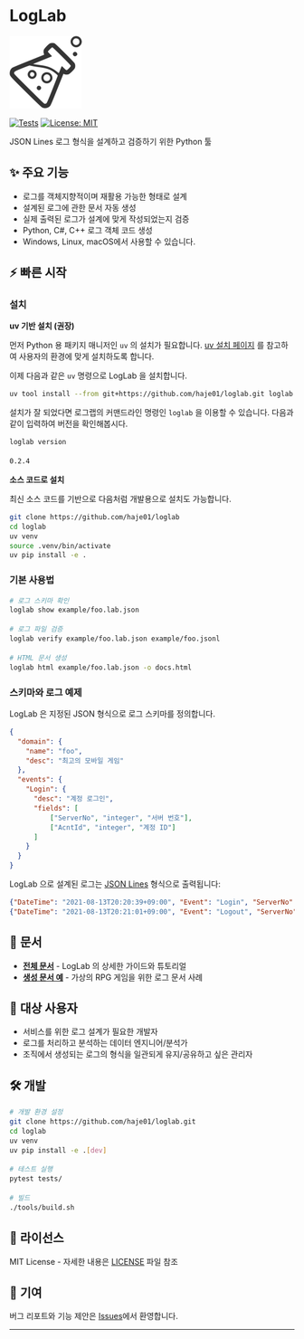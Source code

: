 # LogLab

<img src="docs/_static/loglab.png" width="128" height="128" />

[![Tests](https://github.com/haje01/loglab/actions/workflows/test.yml/badge.svg)](https://github.com/haje01/loglab/actions/workflows/test.yml)
[![License: MIT](https://img.shields.io/badge/License-MIT-yellow.svg)](https://opensource.org/licenses/MIT)

JSON Lines 로그 형식을 설계하고 검증하기 위한 Python 툴

## ✨ 주요 기능

- 로그를 객체지향적이며 재활용 가능한 형태로 설계
- 설계된 로그에 관한 문서 자동 생성
- 실제 출력된 로그가 설계에 맞게 작성되었는지 검증
- Python, C#, C++ 로그 객체 코드 생성
- Windows, Linux, macOS에서 사용할 수 있습니다.

## ⚡ 빠른 시작

### 설치

**uv 기반 설치 (권장)**

먼저 Python 용 패키지 매니저인 `uv` 의 설치가 필요합니다. [uv 설치 페이지](https://docs.astral.sh/uv/getting-started/installation>) 를 참고하여 사용자의 환경에 맞게 설치하도록 합니다.

이제 다음과 같은 `uv` 명령으로 LogLab 을 설치합니다.

```sh
uv tool install --from git+https://github.com/haje01/loglab.git loglab
```

설치가 잘 되었다면 로그랩의 커맨드라인 명령인 `loglab` 을 이용할 수 있습니다. 다음과 같이 입력하여 버전을 확인해봅시다.

```sh
loglab version

0.2.4
```

**소스 코드로 설치**

최신 소스 코드를 기반으로 다음처럼 개발용으로 설치도 가능합니다.

```bash
git clone https://github.com/haje01/loglab
cd loglab
uv venv
source .venv/bin/activate
uv pip install -e .
```

### 기본 사용법

```bash
# 로그 스키마 확인
loglab show example/foo.lab.json

# 로그 파일 검증
loglab verify example/foo.lab.json example/foo.jsonl

# HTML 문서 생성
loglab html example/foo.lab.json -o docs.html
```

### 스키마와 로그 예제

LogLab 은 지정된 JSON 형식으로 로그 스키마를 정의합니다.

```json
{
  "domain": {
    "name": "foo",
    "desc": "최고의 모바일 게임"
  },
  "events": {
    "Login": {
      "desc": "계정 로그인",
      "fields": [
          ["ServerNo", "integer", "서버 번호"],
          ["AcntId", "integer", "계정 ID"]
      ]
    }
  }
}
```

LogLab 으로 설계된 로그는 [JSON Lines](https://jsonlines.org/) 형식으로 출력됩니다:

```json
{"DateTime": "2021-08-13T20:20:39+09:00", "Event": "Login", "ServerNo": 1, "AcntId": 1000}
{"DateTime": "2021-08-13T20:21:01+09:00", "Event": "Logout", "ServerNo": 1, "AcntId": 1000}
```

## 📖 문서

- **[전체 문서](https://loglab.readthedocs.io/)** - LogLab 의 상세한 가이드와 튜토리얼
- **[생성 문서 예](https://htmlpreview.github.io/?https://raw.githubusercontent.com/haje01/loglab/master/example/rpg.html)** - 가상의 RPG 게임을 위한 로그 문서 사례

## 🎯 대상 사용자

- 서비스를 위한 로그 설계가 필요한 개발자
- 로그를 처리하고 분석하는 데이터 엔지니어/분석가
- 조직에서 생성되는 로그의 형식을 일관되게 유지/공유하고 싶은 관리자

## 🛠 개발

```bash
# 개발 환경 설정
git clone https://github.com/haje01/loglab.git
cd loglab
uv venv
uv pip install -e .[dev]

# 테스트 실행
pytest tests/

# 빌드
./tools/build.sh
```

## 📄 라이선스

MIT License - 자세한 내용은 [LICENSE](LICENSE) 파일 참조

## 🤝 기여

버그 리포트와 기능 제안은 [Issues](https://github.com/haje01/loglab/issues)에서 환영합니다.

---
